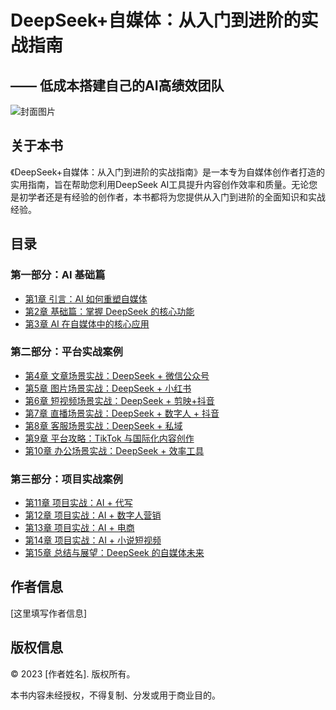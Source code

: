 # DeepSeek+自媒体：从入门到进阶的实战指南

## —— 低成本搭建自己的AI高绩效团队

![封面图片](assets/cover.jpg)

## 关于本书

《DeepSeek+自媒体：从入门到进阶的实战指南》是一本专为自媒体创作者打造的实用指南，旨在帮助您利用DeepSeek AI工具提升内容创作效率和质量。无论您是初学者还是有经验的创作者，本书都将为您提供从入门到进阶的全面知识和实战经验。

## 目录

### 第一部分：AI 基础篇
- [第1章 引言：AI 如何重塑自媒体](part1-ai-basics/chapter1-introduction.md)
- [第2章 基础篇：掌握 DeepSeek 的核心功能](part1-ai-basics/chapter2-deepseek-basics.md)
- [第3章 AI 在自媒体中的核心应用](part1-ai-basics/chapter3-ai-media-applications.md)

### 第二部分：平台实战案例
- [第4章 文章场景实战：DeepSeek + 微信公众号](part2-platform-cases/chapter4-wechat-articles.md)
- [第5章 图片场景实战：DeepSeek + 小红书](part2-platform-cases/chapter5-xiaohongshu-images.md)
- [第6章 短视频场景实战：DeepSeek + 剪映+抖音](part2-platform-cases/chapter6-tiktok-videos.md)
- [第7章 直播场景实战：DeepSeek + 数字人 + 抖音](part2-platform-cases/chapter7-livestream.md)
- [第8章 客服场景实战：DeepSeek + 私域](part2-platform-cases/chapter8-customer-service.md)
- [第9章 平台攻略：TikTok 与国际化内容创作](part2-platform-cases/chapter9-international.md)
- [第10章 办公场景实战：DeepSeek + 效率工具](part2-platform-cases/chapter10-office-tools.md)

### 第三部分：项目实战案例
- [第11章 项目实战：AI + 代写](part3-project-cases/chapter11-ai-writing.md)
- [第12章 项目实战：AI + 数字人营销](part3-project-cases/chapter12-digital-marketing.md)
- [第13章 项目实战：AI + 电商](part3-project-cases/chapter13-ecommerce.md)
- [第14章 项目实战：AI + 小说短视频](part3-project-cases/chapter14-fiction-videos.md)
- [第15章 总结与展望：DeepSeek 的自媒体未来](part3-project-cases/chapter15-conclusion.md)

## 作者信息

[这里填写作者信息]

## 版权信息

© 2023 [作者姓名]. 版权所有。

本书内容未经授权，不得复制、分发或用于商业目的。 